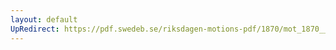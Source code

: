 ```yaml
---
layout: default
UpRedirect: https://pdf.swedeb.se/riksdagen-motions-pdf/1870/mot_1870__ak__00224/mot_1870__ak__00224_001.pdf
---
```

